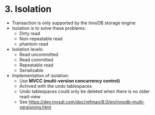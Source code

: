 # 3. Isolation

- Transaction is only supported by the InnoDB storage engine
- Isolation is to solve these problems:
    - Dirty read
    - Non-repeatable read
    - phantom read
- Isolation levels:
    - Read uncommitted
    - Read committed
    - Repeatable read
    - Serializable
- Implementation of isolation:
    - Use **MVCC (multi-version concurrency control)**
    - Achived with the undo tablespaces
    - Undo tablespaces could only be deleted when there is no older read-view
    - See https://dev.mysql.com/doc/refman/8.0/en/innodb-multi-versioning.html

